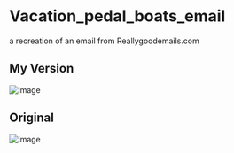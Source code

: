 # Vacation_pedal_boats_email
a recreation of an email from Reallygoodemails.com

## My Version
![image](https://github.com/ADmcdon/Vacation_pedal_boats_email/assets/107668054/5f73869d-9a79-435f-86a8-2bf2eaa25df6)

## Original
![image](https://files.reallygoodemails.com/emails/guide-to-pedal-boat-protocol.png)
